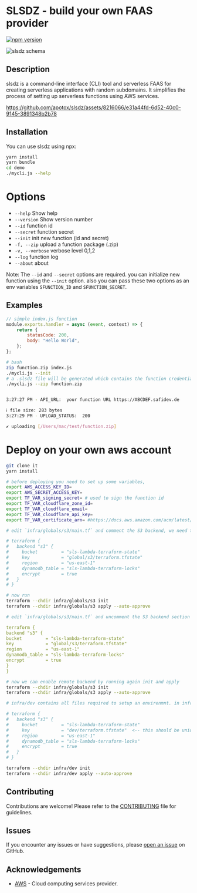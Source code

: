 # SLSDZ - build your own FAAS provider

[![npm version](https://badge.fury.io/js/slsdz.svg)](https://badge.fury.io/js/slsdz)

![slsdz schema](https://github.com/apotox/slsdz-lambda/blob/pub/docs/schema.jpg?raw=true)

## Description

slsdz is a command-line interface (CLI) tool and serverless FAAS for creating serverless applications with random subdomains. It simplifies the process of setting up serverless functions using AWS services.




https://github.com/apotox/slsdz/assets/8216066/e31a44fd-6d52-40c0-9145-3891348b2b78




## Installation

You can use slsdz using npx:

```bash
yarn install
yarn bundle
cd demo
./mycli.js --help
```

# Options

-   `--help` Show help
-   `--version` Show version number
-   `--id` function id
-   `--secret` function secret
-   `--init` init new function (id and secret)
-   `-f, --zip` upload a function package (.zip)
-   `-v, --verbose` verbose level 0,1,2
-   `--log` function log
-   `--about` about

Note: The `--id` and `--secret` options are required. you can initialize new function using the `--init` option. also you can pass these two options as an env variables `SFUNCTION_ID` and `SFUNCTION_SECRET`.

## Examples

```js
// simple index.js function
module.exports.handler = async (event, context) => {
    return {
        statusCode: 200,
        body: "Hello World",
    };
};
```

```bash
# bash
zip function.zip index.js
./mycli.js --init
# a .slsdz file will be generated which contains the function credentials
./mycli.js --zip function.zip


3:27:27 PM - API_URL:  your function URL https://ABCDEF.safidev.de

ℹ file size: 283 bytes
3:27:29 PM - UPLOAD_STATUS:  200

✔ uploading [/Users/mac/test/function.zip]

```

# Deploy on your own aws account

```sh
git clone it
yarn install
```

```sh
# before deploying you need to set up some variables,
export AWS_ACCESS_KEY_ID=
export AWS_SECRET_ACCESS_KEY=
export TF_VAR_signing_secret= # used to sign the function id
export TF_VAR_cloudflare_zone_id=
export TF_VAR_cloudflare_email=
export TF_VAR_cloudflare_api_key=
export TF_VAR_certificate_arn= #https://docs.aws.amazon.com/acm/latest/userguide/gs-acm-request-public.html
```

```yaml
# edit `infra/globals/s3/main.tf` and comment the S3 backend, we need to do this onetime because the s3 bucket doesnt exists yet. it will be created in the next step.

# terraform {
#   backend "s3" {
#     bucket         = "sls-lambda-terraform-state"
#     key            = "global/s3/terraform.tfstate"
#     region         = "us-east-1"
#     dynamodb_table = "sls-lambda-terraform-locks"
#     encrypt        = true
#   }
# }
```

```sh
# now run
terraform --chdir infra/globals/s3 init
terraform --chdir infra/globals/s3 apply --auto-approve
```

```yaml
# edit `infra/globals/s3/main.tf` and uncomment the S3 backend section

terraform {
backend "s3" {
bucket         = "sls-lambda-terraform-state"
key            = "global/s3/terraform.tfstate"
region         = "us-east-1"
dynamodb_table = "sls-lambda-terraform-locks"
encrypt        = true
}
}
```

```sh
# now we can enable remote backend by running again init and apply
terraform --chdir infra/globals/s3 init
terraform --chdir infra/globals/s3 apply --auto-approve
```

```sh
# infra/dev contains all files required to setup an envirenmnt. in infra/dev/main.tf you can see backend section has a diffrent key = "dev/terraform.tfstate". to deploy diffrent env stage for example 'prod' you can copy the dev folder and name it prod and set the key to "prod/terraform.tfstate".

# terraform {
#   backend "s3" {
#     bucket         = "sls-lambda-terraform-state"
#     key            = "dev/terraform.tfstate"  <-- this should be unique for each dev envirenmnt
#     region         = "us-east-1"
#     dynamodb_table = "sls-lambda-terraform-locks"
#     encrypt        = true
#   }
# }

terraform --chdir infra/dev init
terraform --chdir infra/dev apply --auto-approve
```

## Contributing

Contributions are welcome! Please refer to the [CONTRIBUTING](https://github.com/apotox/YOUR_REPO/slsdz-cli/master/CONTRIBUTING.md) file for guidelines.

## Issues

If you encounter any issues or have suggestions, please [open an issue](https://github.com/apotox/slsdz-cli/issues) on GitHub.

## Acknowledgements

-   [AWS](https://aws.amazon.com/) - Cloud computing services provider.
